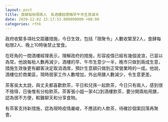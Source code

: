 ```yaml
---
layout: post
title: 食肆每枱限兩人　有酒樓經理稱早午市生意減半
date: 2020-12-02 15:17:53.000000000 +08:00
categories: rthk
---
```


政府收緊多項社交距離措施，今日生效，包括「限聚令」人數收緊至2人，食肆每枱限2人、晚上10時後禁止堂食。

在旺角的一間酒樓經理表示，理解政府的措施，形容疫情已經有幾個波浪，已習以為常。他說每枱人數再減少，酒樓的早、午市生意少一半，晚市只做到兩成生意，措施生效後更有顧客決定取消酒席，預計生意額只做到正常營業時的一成。他說，酒樓位於商業區，現時居家工作人數增加，外出用膳人數減少，令生意更差。

茶客吳太太說，與丈夫都喜歡飲茶，平日和兒孫一起飲茶，今日只有兩人，感到很不捨得，日後惟有分枱飲茶。茶客張小姐一家4口到酒樓飲茶，要分開兩枱用膳，認為很不方便，較難聊天和分享食物。

有茶客支持新措施，認為現時疫情嚴峻，不應該約人飲茶，待確診個案回落再聚會。
